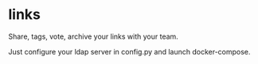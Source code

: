 # links

Share, tags, vote, archive your links with your team.

Just configure your ldap server in config.py and launch docker-compose.
